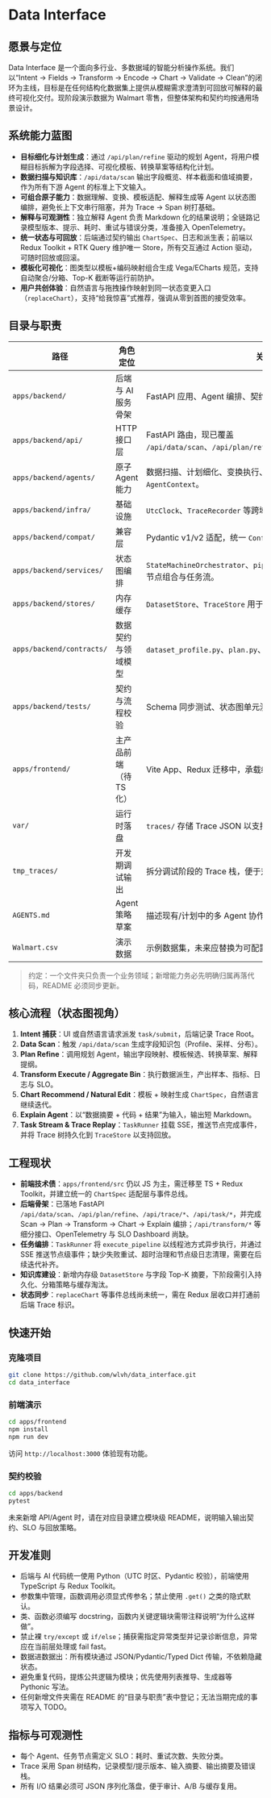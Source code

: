 # Data Interface

## 愿景与定位

Data Interface 是一个面向多行业、多数据域的智能分析操作系统。我们以“Intent → Fields → Transform → Encode → Chart → Validate → Clean”的闭环为主线，目标是在任何结构化数据集上提供从模糊需求澄清到可回放可解释的最终可视化交付。现阶段演示数据为 Walmart 零售，但整体架构和契约均按通用场景设计。

## 系统能力蓝图

- **目标细化与计划生成**：通过 `/api/plan/refine` 驱动的规划 Agent，将用户模糊目标拆解为字段选择、可视化模板、转换草案等结构化计划。
- **数据扫描与知识库**：`/api/data/scan` 输出字段概览、样本截面和值域摘要，作为所有下游 Agent 的标准上下文输入。
- **可组合原子能力**：数据理解、变换、模板适配、解释生成等 Agent 以状态图编排，避免长上下文串行阻塞，并为 Trace → Span 树打基础。
- **解释与可观测性**：独立解释 Agent 负责 Markdown 化的结果说明；全链路记录模型版本、提示、耗时、重试与错误分类，准备接入 OpenTelemetry。
- **统一状态与可回放**：后端通过契约输出 `ChartSpec`、日志和派生表；前端以 Redux Toolkit + RTK Query 维护唯一 Store，所有交互通过 Action 驱动，可随时回放或回滚。
- **模板化可视化**：图类型以模板+编码映射组合生成 Vega/ECharts 规范，支持自动聚合/分箱、Top-K 截断等运行前防护。
- **用户共创体验**：自然语言与拖拽操作映射到同一状态变更入口（`replaceChart`），支持“给我惊喜”式推荐，强调从零到首图的接受效率。

## 目录与职责

| 路径 | 角色定位 | 关键内容 |
| --- | --- | --- |
| `apps/backend/` | 后端与 AI 服务骨架 | FastAPI 应用、Agent 编排、契约定义、Trace 追踪。 |
| `apps/backend/api/` | HTTP 接口层 | FastAPI 路由，现已覆盖 `/api/data/scan`、`/api/plan/refine`、`/api/trace/*`、`/api/task/*`。 |
| `apps/backend/agents/` | 原子 Agent 能力 | 数据扫描、计划细化、变换执行、图表推荐、解释生成，以及通用 `AgentContext`。 |
| `apps/backend/infra/` | 基础设施 | `UtcClock`、`TraceRecorder` 等跨域工具。 |
| `apps/backend/compat/` | 兼容层 | Pydantic v1/v2 适配，统一 `ConfigDict` 与 `model_validator`。 |
| `apps/backend/services/` | 状态图编排 | `StateMachineOrchestrator`、`pipeline.py` 与 `task_runner.py` 负责多节点组合与任务流。 |
| `apps/backend/stores/` | 内存缓存 | `DatasetStore`、`TraceStore` 用于画像与 Trace 回放。 |
| `apps/backend/contracts/` | 数据契约与领域模型 | `dataset_profile.py`、`plan.py`、`trace.py` 等及镜像 `schema/*.json`。 |
| `apps/backend/tests/` | 契约与流程校验 | Schema 同步测试、状态图单元测试。 |
| `apps/frontend/` | 主产品前端（待 TS 化） | Vite App、Redux 迁移中，承载编码货架、图表模板、AI 交互界面。 |
| `var/` | 运行时落盘 | `traces/` 存储 Trace JSON 以支持回放。 |
| `tmp_traces/` | 开发期调试输出 | 拆分调试阶段的 Trace 栈，便于对比离线与线上结果。 |
| `AGENTS.md` | Agent 策略草案 | 描述现有/计划中的多 Agent 协作框架 |
| `Walmart.csv` | 演示数据 | 示例数据集，未来应替换为可配置数据源 |

> 约定：一个文件夹只负责一个业务领域；新增能力务必先明确归属再落代码，README 必须同步更新。

## 核心流程（状态图视角）

1. **Intent 捕获**：UI 或自然语言请求派发 `task/submit`，后端记录 Trace Root。
2. **Data Scan**：触发 `/api/data/scan` 生成字段知识包（Profile、采样、分布）。
3. **Plan Refine**：调用规划 Agent，输出字段映射、模板候选、转换草案、解释提纲。
4. **Transform Execute / Aggregate Bin**：执行数据派生，产出样本、指标、日志与 SLO。
5. **Chart Recommend / Natural Edit**：模板 + 映射生成 `ChartSpec`，自然语言继续迭代。
6. **Explain Agent**：以“数据摘要 + 代码 + 结果”为输入，输出短 Markdown。
7. **Task Stream & Trace Replay**：`TaskRunner` 挂载 SSE，推送节点完成事件，并将 Trace 树持久化到 `TraceStore` 以支持回放。

## 工程现状

- **前端技术债**：`apps/frontend/src` 仍以 JS 为主，需迁移至 TS + Redux Toolkit，并建立统一的 `ChartSpec` 适配层与事件总线。
- **后端骨架**：已落地 FastAPI `/api/data/scan`、`/api/plan/refine`、`/api/trace/*`、`/api/task/*`，并完成 Scan → Plan → Transform → Chart → Explain 编排；`/api/transform/*` 等细分接口、OpenTelemetry 与 SLO Dashboard 尚缺。
- **任务编排**：`TaskRunner` 将 `execute_pipeline` 以线程池方式异步执行，并通过 SSE 推送节点级事件；缺少失败重试、超时治理和节点级日志清理，需要在后续迭代补齐。
- **知识库建设**：新增内存级 `DatasetStore` 与字段 Top-K 摘要，下阶段需引入持久化、分箱策略与缓存淘汰。
- **状态同步**：`replaceChart` 等事件总线尚未统一，需在 Redux 层收口并打通前后端 Trace 标识。

## 快速开始

### 克隆项目

```bash
git clone https://github.com/wlvh/data_interface.git
cd data_interface
```

### 前端演示

```bash
cd apps/frontend
npm install
npm run dev
```

访问 `http://localhost:3000` 体验现有功能。

### 契约校验

```bash
cd apps/backend
pytest
```

未来新增 API/Agent 时，请在对应目录建立模块级 README，说明输入输出契约、SLO 与回放策略。

## 开发准则

- 后端与 AI 代码统一使用 Python（UTC 时区、Pydantic 校验），前端使用 TypeScript 与 Redux Toolkit。
- 参数集中管理，函数调用必须显式传参名；禁止使用 `.get()` 之类的隐式默认。
- 类、函数必须编写 docstring，函数内关键逻辑块需带注释说明“为什么这样做”。
- 禁止裸 `try/except` 或 `if/else`；捕获需指定异常类型并记录诊断信息，异常应在当前层处理或 fail fast。
- 数据进数据出：所有模块通过 JSON/Pydantic/Typed Dict 传输，不依赖隐藏状态。
- 避免重复代码，提炼公共逻辑为模块；优先使用列表推导、生成器等 Pythonic 写法。
- 任何新增文件夹需在 README 的“目录与职责”表中登记；无法当期完成的事项写入 TODO。

## 指标与可观测性

- 每个 Agent、任务节点需定义 SLO：耗时、重试次数、失败分类。
- Trace 采用 Span 树结构，记录模型/提示版本、输入摘要、输出摘要及错误栈。
- 所有 I/O 结果必须可 JSON 序列化落盘，便于审计、A/B 与缓存复用。
